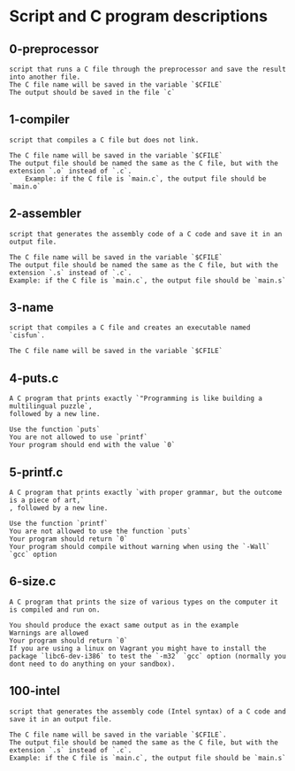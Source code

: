 # Script and C program descriptions

## 0-preprocessor
	script that runs a C file through the preprocessor and save the result into another file.
	The C file name will be saved in the variable `$CFILE`
	The output should be saved in the file `c`

## 1-compiler
	script that compiles a C file but does not link.

	The C file name will be saved in the variable `$CFILE`
	The output file should be named the same as the C file, but with the extension `.o` instead of `.c`.
		Example: if the C file is `main.c`, the output file should be `main.o`

## 2-assembler
	script that generates the assembly code of a C code and save it in an output file.

	The C file name will be saved in the variable `$CFILE`
	The output file should be named the same as the C file, but with the extension `.s` instead of `.c`.
	Example: if the C file is `main.c`, the output file should be `main.s`

## 3-name
	script that compiles a C file and creates an executable named `cisfun`.

	The C file name will be saved in the variable `$CFILE`

## 4-puts.c
	A C program that prints exactly `"Programming is like building a multilingual puzzle`,
	followed by a new line.

	Use the function `puts`
	You are not allowed to use `printf`
	Your program should end with the value `0`

## 5-printf.c
	A C program that prints exactly `with proper grammar, but the outcome is a piece of art,`
	, followed by a new line.

	Use the function `printf`
	You are not allowed to use the function `puts`
	Your program should return `0`
	Your program should compile without warning when using the `-Wall` `gcc` option

## 6-size.c
	A C program that prints the size of various types on the computer it is compiled and run on.

	You should produce the exact same output as in the example
	Warnings are allowed
	Your program should return `0`
	If you are using a linux on Vagrant you might have to install the package `libc6-dev-i386` to test the `-m32` `gcc` option (normally you dont need to do anything on your sandbox).

## 100-intel
	script that generates the assembly code (Intel syntax) of a C code and save it in an output file.

	The C file name will be saved in the variable `$CFILE`.
	The output file should be named the same as the C file, but with the extension `.s` instead of `.c`.
	Example: if the C file is `main.c`, the output file should be `main.s`
